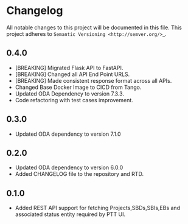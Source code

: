 Changelog
===========

All notable changes to this project will be documented in this file.
This project adheres to `Semantic Versioning <http://semver.org/>`_.

0.4.0
-----------

- [BREAKING] Migrated Flask API to FastAPI.
- [BREAKING] Changed all API End Point URLS.
- [BREAKING] Made consistent response format across all APIs.
- Changed Base Docker Image to CICD from Tango.
- Updated ODA Dependency to version 7.3.3.
- Code refactoring with test cases improvement.


0.3.0
-----------

- Updated ODA dependency to version 7.1.0

0.2.0
-----------

- Updated ODA dependency to version 6.0.0
- Added CHANGELOG file to the repository and RTD.


0.1.0
-----

- Added REST API support for fetching Projects,SBDs,SBIs,EBs and associated status entity required by PTT UI.
